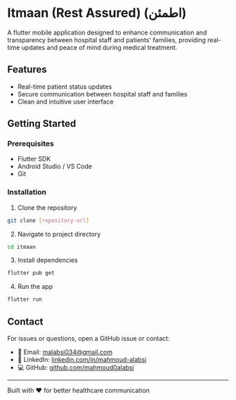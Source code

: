 # Itmaan (Rest Assured) (اطمئن)
A flutter mobile application designed to enhance communication and transparency between hospital staff and patients' families, providing real-time updates and peace of mind during medical treatment.

## Features

- Real-time patient status updates
- Secure communication between hospital staff and families
- Clean and intuitive user interface

## Getting Started

### Prerequisites

- Flutter SDK
- Android Studio / VS Code
- Git

### Installation

1. Clone the repository
```bash
git clone [repository-url]
```

2. Navigate to project directory
```bash
cd itmaan
```

3. Install dependencies
```bash
flutter pub get
```

4. Run the app
```bash
flutter run
```

## Contact

For issues or questions, open a GitHub issue or contact:
- 📧 Email: [malabsi034@gmail.com](mailto:malabsi034@gmail.com)
- 💼 LinkedIn: [linkedin.com/in/mahmoud-alabsi](https://www.linkedin.com/in/mahmoud-alabsi)
- 💻 GitHub: [github.com/mahmoud0alabsi](https://github.com/mahmoud0alabsi)

---

Built with ❤️ for better healthcare communication
